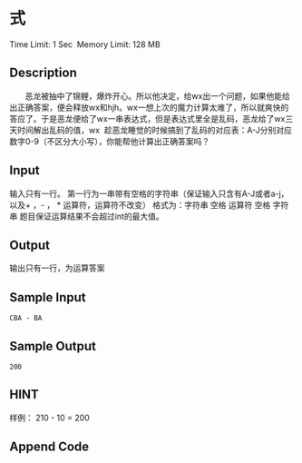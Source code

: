 # 式
Time Limit: 1 Sec  Memory Limit: 128 MB


## Description
       恶龙被抽中了锦鲤，爆炸开心。所以他决定，给wx出一个问题，如果他能给出正确答案，便会释放wx和hjh。wx一想上次的魔力计算太难了，所以就爽快的答应了。于是恶龙便给了wx一串表达式，但是表达式里全是乱码，恶龙给了wx三天时间解出乱码的值，wx  趁恶龙睡觉的时候搞到了乱码的对应表：A-J分别对应数字0-9（不区分大小写），你能帮他计算出正确答案吗？

## Input
输入只有一行。
第一行为一串带有空格的字符串（保证输入只含有A-J或者a-j，以及+ ，- ， * 运算符，运算符不改变）
格式为：字符串 空格 运算符 空格 字符串
题目保证运算结果不会超过int的最大值。


## Output
输出只有一行，为运算答案


## Sample Input
```
CBA - BA
```
## Sample Output
```
200
```

## HINT
样例： 210 - 10 = 200


## Append Code
